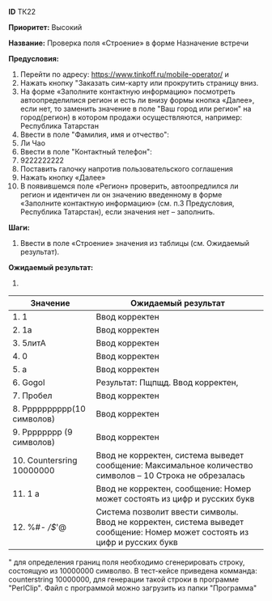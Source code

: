 **ID**		ТК22

**Приоритет:**	Высокий

**Название:** 	Проверка поля «Строение» в форме Назначение встречи

**Предусловия:**

1.	Перейти по адресу: https://www.tinkoff.ru/mobile-operator/ и 
2.	Нажать кнопку "Заказать сим-карту или прокрутить страницу вниз.
3.	На форме «Заполните контактную информацию» посмотреть автоопределилися регион и есть ли внизу формы кнопка «Далее», если нет, то заменить значение в поле "Ваш город или регион" на город(регион) в котором продажи осуществляются, например: Республика Татарстан
4.	Ввести в поле "Фамилия, имя и отчество": 
5.	Ли Чао
6.	Ввести в поле "Контактный телефон": 
7.	9222222222
8.	Поставить галочку напротив пользовательского соглашения 
9.	Нажать кнопку «Далее»
10.	В появившемся поле «Регион» проверить, автоопредлился ли регион и идентичен ли он значению введенному в форме «Заполните контактную информацию» (см. п.3 Предусловия, Республика Татарстан), если значения нет – заполнить.

**Шаги:**

1.	Ввести в поле «Строение» значения из таблицы (см. Ожидаемый результат).

**Ожидаемый результат:**

1.	

|    Значение                                              |    Ожидаемый результат                                                                                                             |
|----------------------------------------------------------|------------------------------------------------------------------------------------------------------------------------------------|
|    1.          1                                         |    Ввод корректен                                                                                                                  |
|    2.          1а                                        |    Ввод корректен                                                                                                                  |
|    3.          5литА                                     |    Ввод корректен                                                                                                                  |
|    4.          0                                         |    Ввод корректен                                                                                                                  |
|    5.          а                                         |    Ввод корректен                                                                                                                  |
|    6.          Gogol                                     |    Результат: Пщпщд. Ввод корректен,                                                                                               |
|    7.          Пробел                                    |    Ввод корректен                                                                                                                  |
|    8.          Рррррррррр(10 символов)                   |    Ввод корректен                                                                                                                  |
|    9.          Рррррррр (9 символов)                     |    Ввод корректен                                                                                                                  |
|    10.      Countersring 10000000                        |    Ввод не корректен, система выведет сообщение:   Максимальное количество символов – 10   Строка не обрезалась                    |
|    11.      1 а                                          |    Ввод не корректен, сообщение: Номер может состоять   из цифр и русских букв                                                     |
|    12.      %#*- /$*'@                                   |    Система позволит ввести символы. Ввод не корректен,   система выведет сообщение: Номер может состоять из цифр и русских букв    |


" для определения границ поля необходимо сгенерировать строку, состоящую из 10000000 символво. В тест-кейсе приведена комманда: counterstring 10000000, для генерации такой строки в программе "PerlClip". Файл с программой можно загрузить из папки "Программа"
